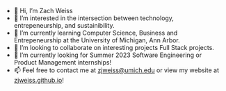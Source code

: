 - 👋 Hi, I’m Zach Weiss
- 👀 I’m interested in the intersection between technology, entrepeneurship, and sustainibility.
- 🌱 I’m currently learning Computer Science, Business and Entrepeneurship at the University of Michigan, Ann Arbor.
- 💞️ I’m looking to collaborate on interesting projects Full Stack projects.
- 👀 I’m currently looking for Summer 2023 Software Engineering or Product Management internships!
- 📫 Feel free to contact me at zjweiss@umich.edu or view my website at [zjweiss.github.io](zjweiss.github.io)!

<!---
zjweiss/zjweiss is a ✨ special ✨ repository because its `README.md` (this file) appears on your GitHub profile.
You can click the Preview link to take a look at your changes.
--->
